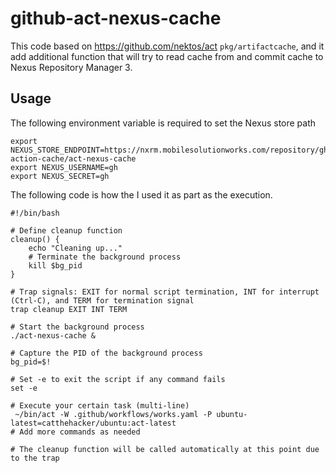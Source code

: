 # github-act-nexus-cache

This code based on https://github.com/nektos/act `pkg/artifactcache`, and it add additional
function that will try to read cache from and commit cache to Nexus Repository Manager 3.

## Usage

The following environment variable is required to set the Nexus store path

```shell
export NEXUS_STORE_ENDPOINT=https://nxrm.mobilesolutionworks.com/repository/gh-action-cache/act-nexus-cache
export NEXUS_USERNAME=gh
export NEXUS_SECRET=gh
```

The following code is how the I used it as part as the execution.

```shell
#!/bin/bash

# Define cleanup function
cleanup() {
    echo "Cleaning up..."
    # Terminate the background process
    kill $bg_pid
}

# Trap signals: EXIT for normal script termination, INT for interrupt (Ctrl-C), and TERM for termination signal
trap cleanup EXIT INT TERM

# Start the background process
./act-nexus-cache &

# Capture the PID of the background process
bg_pid=$!

# Set -e to exit the script if any command fails
set -e

# Execute your certain task (multi-line)
 ~/bin/act -W .github/workflows/works.yaml -P ubuntu-latest=catthehacker/ubuntu:act-latest
# Add more commands as needed

# The cleanup function will be called automatically at this point due to the trap

```